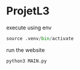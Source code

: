 # ProjetL3
execute using env
```python 
source .venv/bin/activate
```
run the website
```python
python3 MAIN.py
```
